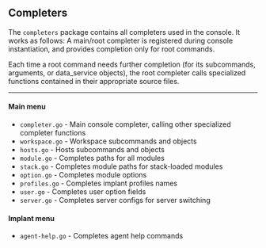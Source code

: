 ## Completers

The `completers` package contains all completers used in the console. It works as follows:
A main/root completer is registered during console instantiation, and provides completion only
for root commands.

Each time a root command needs further completion (for its subcommands, arguments, or data_service objects),
the root completer calls specialized functions contained in their appropriate source files.

----
#### Main menu

* `completer.go`        - Main console completer, calling other specialized completer functions
* `workspace.go`        - Workspace subcommands and objects
* `hosts.go`            - Hosts subcommands and objects
* `module.go`           - Completes paths for all modules
* `stack.go`            - Completes module paths for stack-loaded modules
* `option.go`           - Completes module options
* `profiles.go`         - Completes implant profiles names 
* `user.go`             - Completes user option fields 
* `server.go`           - Completes server configs for server switching 

#### Implant menu
* `agent-help.go`       - Completes agent help commands 
